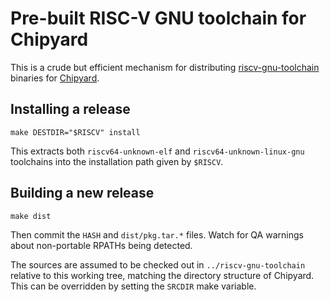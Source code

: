 # Pre-built RISC-V GNU toolchain for Chipyard

This is a crude but efficient mechanism for distributing
[riscv-gnu-toolchain](https://github.com/riscv/riscv-gnu-toolchain)
binaries for [Chipyard](https://github.com/ucb-bar/chipyard).

## Installing a release

    make DESTDIR="$RISCV" install

This extracts both `riscv64-unknown-elf` and `riscv64-unknown-linux-gnu`
toolchains into the installation path given by `$RISCV`.

## Building a new release

    make dist

Then commit the `HASH` and `dist/pkg.tar.*` files.
Watch for QA warnings about non-portable RPATHs being detected.

The sources are assumed to be checked out in `../riscv-gnu-toolchain`
relative to this working tree, matching the directory structure of
Chipyard.  This can be overridden by setting the `SRCDIR` make variable.
